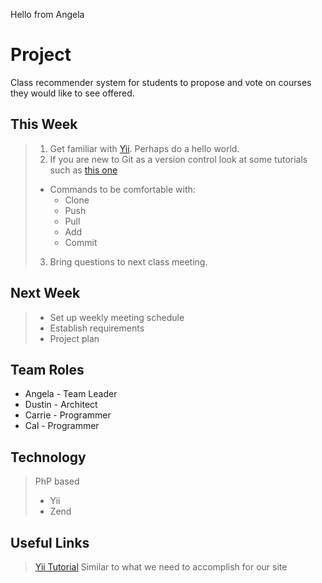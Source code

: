 Hello from Angela 


Project
=========
Class recommender system for students to propose and vote on courses they would like to see offered.

This Week
----------
> 1. Get familiar with [Yii](http://www.yiiframework.com/). Perhaps do a hello world.
> 2. If you are new to Git as a version control look at some tutorials such as [this one](https://www.atlassian.com/git/tutorial/git-basics)
> 	- Commands to be comfortable with:
> 		- Clone
> 		- Push
> 		- Pull
> 		- Add
> 		- Commit
> 3. Bring questions to next class meeting.

Next Week
----------
> - Set up weekly meeting schedule
> - Establish requirements
> - Project plan

Team Roles
------------
- Angela - Team Leader
- Dustin - Architect
- Carrie - Programmer
- Cal - Programmer

Technology
------------
> PhP based
> - Yii
> - Zend

Useful Links
------------
> [Yii Tutorial](http://www.yiiframework.com/doc/blog/) Similar to what we need to accomplish for our site